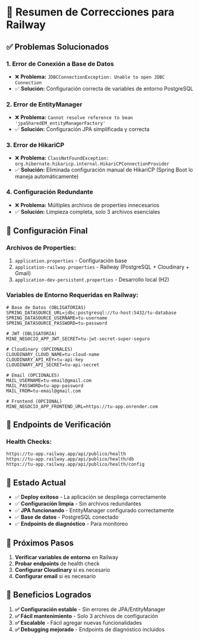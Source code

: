 # 🚀 Resumen de Correcciones para Railway

## ✅ **Problemas Solucionados**

### 1. **Error de Conexión a Base de Datos**
- ❌ **Problema:** `JDBCConnectionException: Unable to open JDBC Connection`
- ✅ **Solución:** Configuración correcta de variables de entorno PostgreSQL

### 2. **Error de EntityManager**
- ❌ **Problema:** `Cannot resolve reference to bean 'jpaSharedEM_entityManagerFactory'`
- ✅ **Solución:** Configuración JPA simplificada y correcta

### 3. **Error de HikariCP**
- ❌ **Problema:** `ClassNotFoundException: org.hibernate.hikaricp.internal.HikariCPConnectionProvider`
- ✅ **Solución:** Eliminada configuración manual de HikariCP (Spring Boot lo maneja automáticamente)

### 4. **Configuración Redundante**
- ❌ **Problema:** Múltiples archivos de properties innecesarios
- ✅ **Solución:** Limpieza completa, solo 3 archivos esenciales

## 🎯 **Configuración Final**

### **Archivos de Properties:**
1. `application.properties` - Configuración base
2. `application-railway.properties` - Railway (PostgreSQL + Cloudinary + Gmail)
3. `application-dev-persistent.properties` - Desarrollo local (H2)

### **Variables de Entorno Requeridas en Railway:**
```
# Base de Datos (OBLIGATORIAS)
SPRING_DATASOURCE_URL=jdbc:postgresql://tu-host:5432/tu-database
SPRING_DATASOURCE_USERNAME=tu-username
SPRING_DATASOURCE_PASSWORD=tu-password

# JWT (OBLIGATORIA)
MINE_NEGOCIO_APP_JWT_SECRET=tu-jwt-secret-super-seguro

# Cloudinary (OPCIONALES)
CLOUDINARY_CLOUD_NAME=tu-cloud-name
CLOUDINARY_API_KEY=tu-api-key
CLOUDINARY_API_SECRET=tu-api-secret

# Email (OPCIONALES)
MAIL_USERNAME=tu-email@gmail.com
MAIL_PASSWORD=tu-app-password
MAIL_FROM=tu-email@gmail.com

# Frontend (OPCIONAL)
MINE_NEGOCIO_APP_FRONTEND_URL=https://tu-app.onrender.com
```

## 🔧 **Endpoints de Verificación**

### **Health Checks:**
```
https://tu-app.railway.app/api/publico/health
https://tu-app.railway.app/api/publico/health/db
https://tu-app.railway.app/api/publico/health/config
```

## 🚀 **Estado Actual**

- ✅ **Deploy exitoso** - La aplicación se despliega correctamente
- ✅ **Configuración limpia** - Sin archivos redundantes
- ✅ **JPA funcionando** - EntityManager configurado correctamente
- ✅ **Base de datos** - PostgreSQL conectado
- ✅ **Endpoints de diagnóstico** - Para monitoreo

## 📝 **Próximos Pasos**

1. **Verificar variables de entorno** en Railway
2. **Probar endpoints** de health check
3. **Configurar Cloudinary** si es necesario
4. **Configurar email** si es necesario

## 🎯 **Beneficios Logrados**

1. **✅ Configuración estable** - Sin errores de JPA/EntityManager
2. **✅ Fácil mantenimiento** - Solo 3 archivos de configuración
3. **✅ Escalable** - Fácil agregar nuevas funcionalidades
4. **✅ Debugging mejorado** - Endpoints de diagnóstico incluidos
